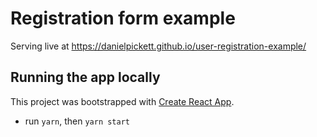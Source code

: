 # Registration form example

Serving live at https://danielpickett.github.io/user-registration-example/

## Running the app locally

This project was bootstrapped with [Create React App](https://github.com/facebook/create-react-app).

- run `yarn`, then `yarn start`
